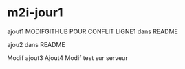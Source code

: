 # m2i-jour1
ajout1 MODIFGITHUB POUR CONFLIT LIGNE1 dans README 

ajou2 dans README 

Modif ajout3
Ajout4
Modif test sur serveur 
